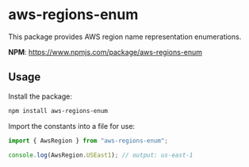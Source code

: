 # aws-regions-enum

This package provides AWS region name representation enumerations.

**NPM**: https://www.npmjs.com/package/aws-regions-enum

## Usage

Install the package:

```bash
npm install aws-regions-enum
```

Import the constants into a file for use:

```javascript
import { AwsRegion } from "aws-regions-enum";

console.log(AwsRegion.USEast1); // output: us-east-1
```
